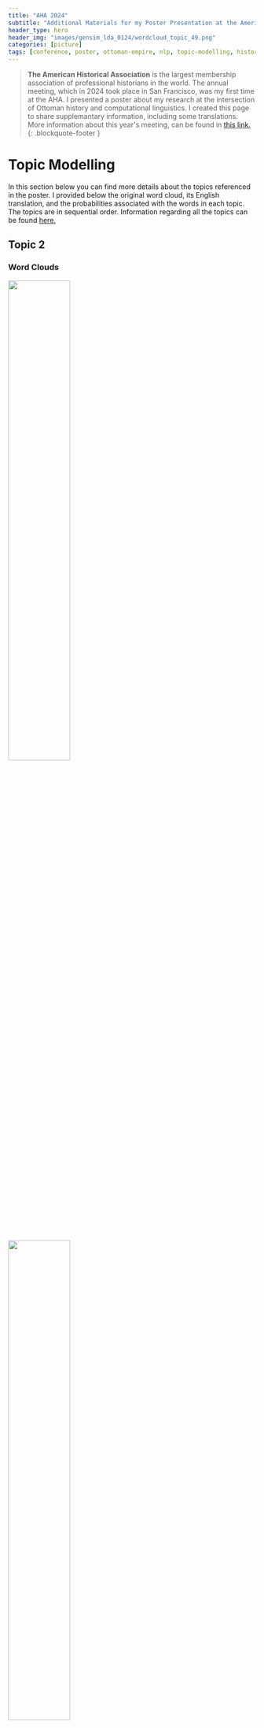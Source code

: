 ```yaml
---
title: "AHA 2024"
subtitle: "Additional Materials for my Poster Presentation at the American Historical Association Meeting 2024"
header_type: hero
header_img: "images/gensim_lda_0124/wordcloud_topic_49.png"
categories: [picture]
tags: [conference, poster, ottoman-empire, nlp, topic-modelling, history]
---
```


> **The American Historical Association** is the largest membership association of professional historians in the world. The annual meeting, which in 2024 took place in San Francisco, was my first time at the AHA. I presented a poster about my research at the intersection of Ottoman history and computational linguistics. I created this page to share supplemantary information, including some translations. More information about this year's meeting, can be found in [this link.]([https://aha.confex.com/aha/2024/meetingapp.cgi/Home/0](https://aha.confex.com/aha/2024/meetingapp.cgi/Home/0)https://aha.confex.com/aha/2024/meetingapp.cgi/Home/0])
> {: .blockquote-footer }

# Topic Modelling
In this section below you can find more details about the topics referenced in the poster. I provided below the original word cloud, its English translation, and the probabilities associated with the words in each topic. The topics are in sequential order. Information regarding all the topics can be found [here.](mervetekgurler.github.io/materials/lda_topics.csv) 

## Topic 2

### Word Clouds
<p float="left">
  <img src="../images/gensim_lda_0124/wordcloud_topic_2.png" width="50%" />
  <img src="../images/gensim_lda_0124/eng_wordcloud_topic_2.png" width="50%" />
</p>

### Words, Translations, Probabilities

| Word       | English Word          | Probability   |
|------------|-----------------------|---------------|
| ordu       | military              | 0.013103897   |
| hazret     | excellency            | 0.01254922    |
| serdar     | commander-in-chief    | 0.0099619655  |
| ekre       | big*                  | 0.009035178   |
| mahal      | place                 | 0.008802253   |
| canip      | side                  | 0.008130293   |
| din        | religion              | 0.007580292   |
| meşta      | winter                | 0.0060636112  |
| şerif      | şerif                 | 0.0056301844  |
| emr        | order                 | 0.00505439    |
| asakir     | soldiers              | 0.0049434616  |
| ocak       | [janissary] core      | 0.0047960132  |
| sadrazam   | grand vizier          | 0.004566391   |
| ahali      | people                | 0.004451944   |
| tahrir     | writing               | 0.0044211755  |
| meclis     | council               | 0.0043714154  |
| vakt       | time                  | 0.0041128625  |
| kasaba     | town                  | 0.004078739   |
| şair       | poet                  | 0.0040187873  |
| mukaddem   | preceding             | 0.00386916    |

| | |
|-|-|
| ![Word Cloud Topic 18](../images/gensim_lda_0124/wordcloud_topic_18.png) | ![English Word Cloud Topic 18](../images/gensim_lda_0124/eng_wordcloud_topic_18.png) |




## Topic 12

### Word Clouds
<p float="left">
  <img src="images/gensim_lda_0124/wordcloud_topic_12.png" width="50%" />
  <img src="images/gensim_lda_0124/eng_wordcloud_topic_12.png" width="50%" />
</p>

### Words, Translations, Probabilities

| Word       | English Word | Probability    |
|------------|--------------|----------------|
| devlet     | state        | 0.03876911     |
| aliyye     | sublime      | 0.03283175     |
| rusya      | russia       | 0.029672591    |
| madde      | article      | 0.025039366    |
| reaya      | subjects     | 0.015861385    |
| sefine     | ships        | 0.015506816    |
| tüccar     | merchant     | 0.013883156    |
| memalik    | states       | 0.013038843    |
| zikr       | mention      | 0.010118667    |
| ticaret    | trade        | 0.008739314    |
| mahal      | place        | 0.007867092    |
| olunma     | being        | 0.0074963016   |
| eşya       | object       | 0.0071721384   |
| dürl       | roll*        | 0.007037544    |
| gemi       | ship         | 0.0066517983   |
| sefain     | ships        | 0.006245379    |
| emtia      | commodities  | 0.0061913524   |
| ahidname   | treaty       | 0.0061222455   |
| cüml       | collective   | 0.0057454477   |
| konsolos   | ambassador   | 0.005436531    |

## Topic 14

### Word Clouds
<p float="left">
  <img src="images/gensim_lda_0124/wordcloud_topic_14.png" width="50%" />
  <img src="images/gensim_lda_0124/eng_wordcloud_topic_14.png" width="50%" />
</p>

### Words, Translations, Probabilities

| Word       | English Word | Probability   |
|------------|--------------|---------------|
| elçi       | envoy        | 0.050220393   |
| devlet     | state        | 0.02200623    |
| nemçe      | austria      | 0.021864299   |
| aliyye     | sublime      | 0.01972226    |
| name       | writ         | 0.015677154   |
| divan      | divan        | 0.014308971   |
| rusya      | russia       | 0.0132787675  |
| eflak      | wallachia    | 0.010578695   |
| boğdan     | moldova      | 0.01054267    |
| takdim     | present      | 0.0070614293  |
| madde      | article      | 0.006920135   |
| devl       | state*       | 0.0067230943  |
| voyvoda    | voivode      | 0.006604344   |
| voyvo      | voivode*     | 0.00652643    |
| françe     | france       | 0.006263949   |
| ocak       | guild        | 0.0059252996  |
| akd        | agreement    | 0.0056805653  |
| ali        | ali          | 0.0054255393  |
| konsolos   | ambassador   | 0.0053069764  |
| akdem      | previous     | 0.005306057   |

## Topic 15

### Word Clouds
<p float="left">
  <img src="images/gensim_lda_0124/wordcloud_topic_15.png" width="50%" />
  <img src="images/gensim_lda_0124/eng_wordcloud_topic_15.png" width="50%" />
</p>

### Words, Translations, Probabilities

| Word       | English Word | Probability    |
|------------|--------------|----------------|
| mısır      | egypt        | 0.07679066     |
| bey        | bey          | 0.04401179     |
| ümera      | emirs        | 0.024421562    |
| kapu       | kapu         | 0.01741654     |
| mısriyye   | egyptian     | 0.014487155    |
| ibrahim    | ibrahim      | 0.013527957    |
| murad      | murad        | 0.012534956    |
| surre      | surre        | 0.011317682    |
| sene       | year         | 0.008648944    |
| ahali      | people       | 0.008559018    |
| vali       | governor     | 0.008500478    |
| hac        | hajj         | 0.008236179    |
| irsal      | sending      | 0.0072068265   |
| haremeyn   | holy cities  | 0.006445576    |
| asker      | soldier      | 0.005855334    |
| ismail     | ismail       | 0.0056592342   |
| mir        | mir          | 0.0055471836   |
| azimet     | passage      | 0.0054377443   |
| urban      | arabs        | 0.0053828824   |
| tüccar     | merchant     | 0.0052078157   |

## Topic 18

### Word Clouds
<p float="left">
  <img src="images/gensim_lda_0124/wordcloud_topic_18.png" width="50%" />
  <img src="images/gensim_lda_0124/eng_wordcloud_topic_18.png" width="50%" />
</p>

### Words, Translations, Probabilities

| Word       | English Word         | Probability    |
|------------|----------------------|----------------|
| asker      | soldier              | 0.024101831    |
| ordu       | military             | 0.013715307    |
| düşmen     | enemy                | 0.01076871     |
| mahal      | place                | 0.008583607    |
| sayir      | observer             | 0.0068993713   |
| kala       | fortification        | 0.0066033727   |
| serasker   | serasker             | 0.005685715    |
| adem       | man                  | 0.005182398    |
| serdar     | commander-in-chief   | 0.00513556     |
| han        | khan                 | 0.0048345397   |
| islam      | islam                | 0.0045238035   |
| tayin      | appointment          | 0.0044957832   |
| hal        | condition            | 0.0043301214   |
| ceng       | war                  | 0.004272922    |
| azimet     | passage              | 0.0040059546   |
| ekre       | big*                 | 0.0039833365   |
| karş       | opposite*            | 0.0038490442   |
| mikdar     | amount               | 0.0036928547   |
| emr        | order                | 0.0036706885   |
| ağa        | agha                 | 0.0035440796   |

## Topic 21

### Word Clouds
<p float="left">
  <img src="images/gensim_lda_0124/wordcloud_topic_21.png" width="50%" />
  <img src="images/gensim_lda_0124/eng_wordcloud_topic_21.png" width="50%" />
</p>

### Words, Translations, Probabilities

| Word       | English Word     | Probability   |
|------------|------------------|---------------|
| kral       | king             | 0.06196094    |
| imparator  | emperor          | 0.04018882    |
| prusya     | prussia          | 0.026708229   |
| fransa     | france           | 0.021361927   |
| avusturya  | austria          | 0.02095725    |
| sefir      | envoys           | 0.013866636   |
| efkar      | ideas            | 0.013589741   |
| tercüme    | translation      | 0.012620539   |
| devlet     | state            | 0.012364144   |
| yazılan    | written          | 0.011713989   |
| mumaileyh  | mentioned        | 0.011476178   |
| halde      | in this condition| 0.010847824   |
| icra       | execution        | 0.010592889   |
| talima     | instruction      | 0.01020762    |
| ızhar      | reveal           | 0.0093351435  |
| miyane     | between          | 0.009258929   |
| seniyye    | imperial         | 0.008988018   |
| ingiltere  | england          | 0.008906899   |
| ittifak    | alliance         | 0.008753561   |
| tarih      | history          | 0.00861064    |

## Topic 22

### Word Clouds
<p float="left">
  <img src="images/gensim_lda_0124/wordcloud_topic_22.png" width="50%" />
  <img src="images/gensim_lda_0124/eng_wordcloud_topic_22.png" width="50%" />
</p>

### Words, Translations, Probabilities

| Word         | English Word               | Probability    |
|--------------|----------------------------|----------------|
| devlet       | state                      | 0.029173242    |
| murahhas     | delegate                   | 0.023091683    |
| aliyye       | sublime                    | 0.021456966    |
| rusya        | russia                     | 0.020170068    |
| leh          | polish                     | 0.018115774    |
| mum          | mentioned*                 | 0.011579619    |
| mütarek      | truce*                     | 0.01154114     |
| tarafeyn     | two sides                  | 0.011015614    |
| moskov       | moscow                     | 0.009627985    |
| mükaleme     | parley                     | 0.009132737    |
| mütareke     | truce                      | 0.008596996    |
| mükalem      | parley*                    | 0.0084166415   |
| madde        | article                    | 0.0077832374   |
| sulh         | peace                      | 0.007687046    |
| devleteyn    | romanian principalities    | 0.0072544864   |
| mevadd       | articles                   | 0.0063503976   |
| tahrir       | writing                    | 0.006284845    |
| musalah      | peace                      | 0.006087658    |
| saltanat     | reign                      | 0.0059847296   |
| mahal        | place                      | 0.0059729395   |

## Topic 35

### Word Clouds
<p float="left">
  <img src="images/gensim_lda_0124/wordcloud_topic_35.png" width="50%" />
  <img src="images/gensim_lda_0124/eng_wordcloud_topic_35.png" width="50%" />
</p>

### Words, Translations, Probabilities

| Word       | English Word | Probability    |
|------------|--------------|----------------|
| kırım      | crimea       | 0.060367793    |
| giray      | giray        | 0.035838127    |
| han        | khan         | 0.028440729    |
| tatar      | tatar        | 0.023365656    |
| rusya      | russia       | 0.019349718    |
| şahin      | şahin        | 0.017983563    |
| devlet     | state        | 0.016926344    |
| aliyye     | sublime      | 0.011634736    |
| asker      | soldier      | 0.0108875185   |
| ahali      | people       | 0.007995488    |
| gira       | giray*       | 0.0072604464   |
| hanlık     | khanate      | 0.006630069    |
| taman      | taman        | 0.005328948    |
| tahrir     | writing      | 0.0051183193   |
| kabail     | tribes       | 0.0049417866   |
| canip      | side         | 0.004913694    |
| irsal      | sending      | 0.004827228    |
| intihab    | selection    | 0.004594982    |
| mahal      | place        | 0.004519427    |
| mahzar     | preparation  | 0.004426206    |

## Topic 36

### Word Clouds
<p float="left">
  <img src="images/gensim_lda_0124/wordcloud_topic_36.png" width="50%" />
  <img src="images/gensim_lda_0124/eng_wordcloud_topic_36.png" width="50%" />
</p>

### Words, Translations, Probabilities

| Word      | English Word | Probability   |
|-----------|--------------|---------------|
| hazret    | excellency   | 0.020669926   |
| şadr      | vizirate*    | 0.011470882   |
| şehr      | city         | 0.011432505   |
| şah       | shah         | 0.0104780765  |
| pad       | sultan*      | 0.010428913   |
| aza       | aza          | 0.00807154    |
| cenab     | god          | 0.005757809   |
| cihan     | world        | 0.005262657   |
| dar       | in           | 0.0051153763  |
| saray     | palace       | 0.0050351555  |
| gah       | in           | 0.0048315967  |
| huzur     | peace        | 0.0046914984  |
| enam      | creatures    | 0.0045380592  |
| ağa       | agha         | 0.004326169   |
| islam     | islam        | 0.0043083266  |
| mahal     | place        | 0.0042961473  |
| mülukane  | mülukane     | 0.004206881   |
| ser       | head         | 0.0041008857  |
| şadaret   | vizirate     | 0.004035752   |
| mehmed    | mehmed       | 0.003921494   |

## Topic 49

### Word Clouds
<p float="left">
  <img src="images/gensim_lda_0124/wordcloud_topic_49.png" width="50%" />
  <img src="images/gensim_lda_0124/eng_wordcloud_topic_49.png" width="50%" />
</p>

### Words, Translations, Probabilities

| Word       | English Word         | Probability   |
|------------|----------------------|---------------|
| devlet     | state                | 0.035928473   |
| aliyye     | sublime              | 0.021204332   |
| rusya      | russia               | 0.019234963   |
| suret      | copy                 | 0.010348458   |
| madde      | article              | 0.010103538   |
| sene       | year                 | 0.008661004   |
| kırım      | crimea               | 0.007026075   |
| devl       | state*               | 0.006700761   |
| alliance   | in this condition    | 0.005560158   |
| ittifak    | ittifak              | 0.005543521   |
| beyan      | declaration          | 0.0050624893  |
| elçi       | envoy                | 0.005026848   |
| lazım      | necessary            | 0.0049605784  |
| takrir     | report               | 0.004184381   |
| vakit      | time                 | 0.004053696   |
| nemçe      | austria              | 0.0038112497  |
| hal        | condition            | 0.0037401144  |
| meclis     | council              | 0.0037111714  |
| nizam      | order                | 0.003665579   |
| reis       | chief                | 0.0035061035  |
